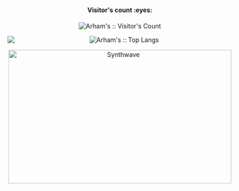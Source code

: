 ###
<!--
I am:
- currently working on my personal website
- learning python, c++, html/css/js
- looking to collaborate on any machine learning or algorithm based project (preferably in python)
- how to reach me: Discord -> arham#9466, Email -> arham.siddiqui61@gmail.com, Instagram -> [@krm_arham](https://www.instagram.com/krm_arham/)
--> 
<h4 align="center">Visitor's count :eyes:</h4>

<p align="center"><img src="https://profile-counter.glitch.me/{arham-siddiqui}/count.svg" alt="Arham's :: Visitor's Count" /></p>
<img align="left" src="https://github-readme-stats.vercel.app/api?username=arham-siddiqui&&layout=compact&count_private=true&show_icons=true&hide_border=true&include_all_commits=true&bg_color=0D1117&title_color=bd001f&text_color=FFFFFF&icon_color=FFFFFF"/>

<p align="center"><img src="https://github-readme-stats.vercel.app/api/top-langs/?username=arham-siddiqui&langs_count=100&theme=tokyonight&layout=compact" alt="Arham's :: Top Langs" /></p>

<p align="center"><img src="https://thumbs.gfycat.com/GoodnaturedFondGaur-size_restricted.gif" alt="Synthwave" height="300" width="500"></p>
